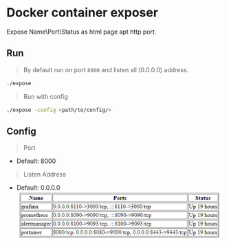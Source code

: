 # Docker container exposer

Expose Name\Port\Status as html page apt http port.

## Run

> By default run on port `8000` and listen all (0.0.0.0) address.
```bash
./expose
```

> Run with config

```bash
./expose -config <path/to/config/>
```

## Config

> Port
- Default: 8000

> Listen Address
- Default: 0.0.0.0
![img](exposer.png)
